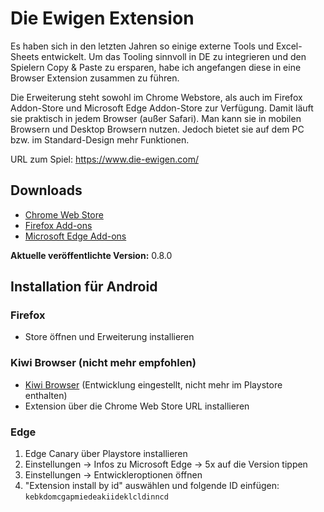 # Die Ewigen Extension

Es haben sich in den letzten Jahren so einige externe Tools und Excel-Sheets entwickelt. Um das Tooling sinnvoll in DE zu integrieren und den Spielern Copy & Paste zu ersparen, habe ich angefangen diese in eine Browser Extension zusammen zu führen.

Die Erweiterung steht sowohl im Chrome Webstore, als auch im Firefox Addon-Store und Microsoft Edge Addon-Store zur Verfügung. Damit läuft sie praktisch in jedem Browser (außer Safari).
Man kann sie in mobilen Browsern und Desktop Browsern nutzen. Jedoch bietet sie auf dem PC bzw. im Standard-Design mehr Funktionen.

URL zum Spiel: https://www.die-ewigen.com/

## Downloads

- [Chrome Web Store](https://chrome.google.com/webstore/detail/die-ewigen-extension/cfppagfjmachjcnpliicjdfiiiblcjop)
- [Firefox Add-ons](https://addons.mozilla.org/de/firefox/addon/die-ewigen-extension/)
- [Microsoft Edge Add-ons](https://microsoftedge.microsoft.com/addons/detail/dieewigen-extension/kebkdomcgapmiedeakiideklcldinncd)


**Aktuelle veröffentlichte Version:** 0.8.0

## Installation für Android

### Firefox
- Store öffnen und Erweiterung installieren

### Kiwi Browser (nicht mehr empfohlen)
- [Kiwi Browser](https://github.com/kiwibrowser/src.next/releases) (Entwicklung eingestellt, nicht mehr im Playstore enthalten)
- Extension über die Chrome Web Store URL installieren

### Edge
1. Edge Canary über Playstore installieren
2. Einstellungen → Infos zu Microsoft Edge → 5x auf die Version tippen
3. Einstellungen → Entwickleroptionen öffnen
4. "Extension install by id" auswählen und folgende ID einfügen: `kebkdomcgapmiedeakiideklcldinncd`
